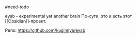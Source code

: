 #need-todo 

eyab - experimental yet another brain
По-сути, это и есть этот [[Obsidian]]-проект.

Репо: https://github.com/kugimiya/eyab
